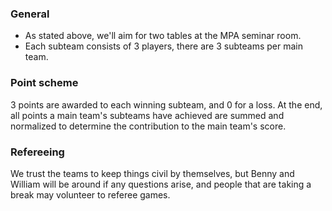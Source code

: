 ### General

- As stated above, we'll aim for two tables at the MPA seminar room.
- Each subteam consists of 3 players, there are 3 subteams per main team.

### Point scheme

3 points are awarded to each winning subteam, and 0 for a loss. At the end, all points a main team's subteams have achieved are summed and normalized to determine the contribution to the main team's score.

### Refereeing

We trust the teams to keep things civil by themselves, but Benny and William will be around if any questions arise, and people that are taking a break may volunteer to referee games.
